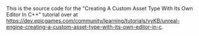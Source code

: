 This is the source code for the "Creating A Custom Asset Type With Its Own Editor In C++" tutorial over at https://dev.epicgames.com/community/learning/tutorials/vyKB/unreal-engine-creating-a-custom-asset-type-with-its-own-editor-in-c.